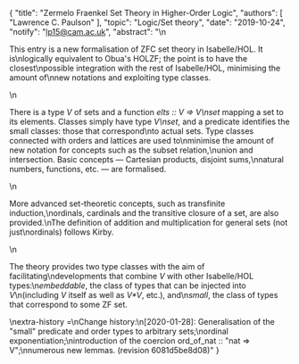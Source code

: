 {
    "title": "Zermelo Fraenkel Set Theory in Higher-Order Logic",
    "authors": [
        "Lawrence C. Paulson"
    ],
    "topic": "Logic/Set theory",
    "date": "2019-10-24",
    "notify": "lp15@cam.ac.uk",
    "abstract": "\n<p>This entry is a new formalisation of ZFC set theory in Isabelle/HOL. It is\nlogically equivalent to Obua's HOLZF; the point is to have the closest\npossible integration with the rest of Isabelle/HOL, minimising the amount of\nnew notations and exploiting type classes.</p>\n<p>There is a type <em>V</em> of sets and a function <em>elts :: V =&gt; V\nset</em> mapping a set to its elements. Classes simply have type <em>V\nset</em>, and a predicate identifies the small classes: those that correspond\nto actual sets. Type classes connected with orders and lattices are used to\nminimise the amount of new notation for concepts such as the subset relation,\nunion and intersection. Basic concepts — Cartesian products, disjoint sums,\nnatural numbers, functions, etc. — are formalised.</p>\n<p>More advanced set-theoretic concepts, such as transfinite induction,\nordinals, cardinals and the transitive closure of a set, are also provided.\nThe definition of addition and multiplication for general sets (not just\nordinals) follows Kirby.</p>\n<p>The theory provides two type classes with the aim of facilitating\ndevelopments that combine <em>V</em> with other Isabelle/HOL types:\n<em>embeddable</em>, the class of types that can be injected into <em>V</em>\n(including <em>V</em> itself as well as <em>V*V</em>, etc.), and\n<em>small</em>, the class of types that correspond to some ZF set.</p>\nextra-history =\nChange history:\n[2020-01-28]:  Generalisation of the \"small\" predicate and order types to arbitrary sets;\nordinal exponentiation;\nintroduction of the coercion ord_of_nat :: \"nat => V\";\nnumerous new lemmas. (revision 6081d5be8d08)"
}